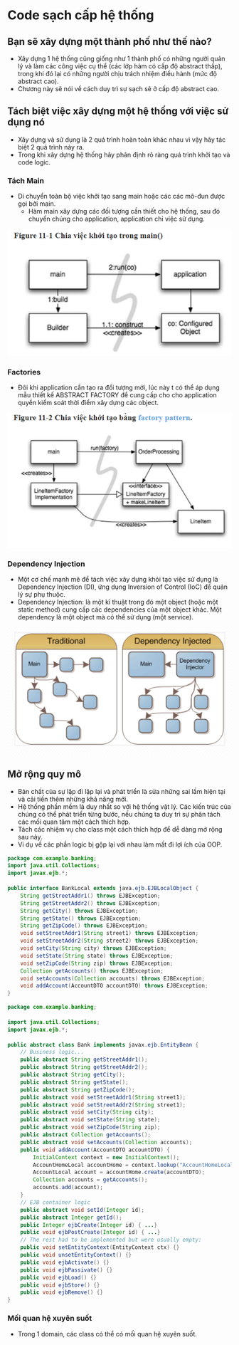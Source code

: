 # Code sạch cấp hệ thống

## Bạn sẽ xây dựng một thành phố như thế nào?
- Xây dựng 1 hệ thống cũng giống như 1 thành phố có những người quản lý và làm các công việc cụ thể (các lớp hàm có cấp độ abstract thấp), 
trong khi đó lại có những người chịu trách nhiệm điều hành (mức độ abstract cao).
- Chương này sẽ nói về cách duy trì sự sạch sẽ ở cấp độ abstract cao.

## Tách biệt việc xây dựng một hệ thống với việc sử dụng nó
- Xây dựng và sử dụng là 2 quá trình hoàn toàn khác nhau vì vậy hãy tác biệt 2 quá trình này ra.
- Trong khi xây dựng hệ thống hãy phân định rõ ràng quá trình khởi tạo và code logic.

### Tách Main
- Di chuyển toàn bộ việc khởi tạo sang main hoặc các các mô-đun được gọi bởi main.
   + Hàm main xây dựng các đối tượng cần thiết cho hệ thống, sau đó chuyển chúng cho application, application chỉ việc sử dụng.

![img.png](img.png)

### Factories
- Đôi khi application cần tạo ra đối tượng mới, lúc này t có thể áp dụng mẫu thiết kế ABSTRACT FACTORY để cung cấp cho cho application quyền kiểm soát thời điểm xây dựng
các object.

![img_1.png](img_1.png)

### Dependency Injection
- Một cơ chế mạnh mẽ để tách việc xây dựng khỏi tạo việc sử dụng là Dependency Injection (DI), ứng dụng Inversion of Control (IoC) để quản lý sự phụ thuộc.
- Dependency Injection:  là một kĩ thuật trong đó một object (hoặc một static method) cung cấp các dependencies của một object khác.
Một dependency là một object mà có thể sử dụng (một service).

![img_2.png](img_2.png)

## Mở rộng quy mô
- Bản chất của sự lặp đi lặp lại và phát triển là sửa những sai lầm hiện tại và cải tiến thêm những khả năng mới.
- Hệ thống phần mềm là duy nhất so với hệ thống vật lý. Các kiến trúc của chúng có thể phát triển từng bước, nếu chúng ta duy trì sự phân tách các mối quan tâm một cách thích hợp.
- Tách các nhiệm vụ cho class một cách thích hợp để dễ dàng mở rộng sau này.
- Vi dụ về các phần logic bị gộp lại với nhau làm mất đi lợi ích của OOP.
```java
package com.example.banking;
import java.util.Collections;
import javax.ejb.*;
 
public interface BankLocal extends java.ejb.EJBLocalObject {
    String getStreetAddr1() throws EJBException;
    String getStreetAddr2() throws EJBException;
    String getCity() throws EJBException;
    String getState() throws EJBException;
    String getZipCode() throws EJBException;
    void setStreetAddr1(String street1) throws EJBException;
    void setStreetAddr2(String street2) throws EJBException;
    void setCity(String city) throws EJBException;
    void setState(String state) throws EJBException;
    void setZipCode(String zip) throws EJBException;
    Collection getAccounts() throws EJBException;
    void setAccounts(Collection accounts) throws EJBException;
    void addAccount(AccountDTO accountDTO) throws EJBException;
}
```


```java
package com.example.banking;
 
import java.util.Collections;
import javax.ejb.*;
 
public abstract class Bank implements javax.ejb.EntityBean {
    // Business logic...
    public abstract String getStreetAddr1();
    public abstract String getStreetAddr2();
    public abstract String getCity();
    public abstract String getState();
    public abstract String getZipCode();
    public abstract void setStreetAddr1(String street1);
    public abstract void setStreetAddr2(String street1);
    public abstract void setCity(String city);
    public abstract void setState(String state);
    public abstract void setZipCode(String zip);
    public abstract Collection getAccounts();
    public abstract void setAccounts(Collection accounts);
    public void addAccount(AccountDTO accountDTO) {
        InitialContext context = new InitialContext();
        AccountHomeLocal accountHome = context.lookup("AccountHomeLocal");
        AccountLocal account = accountHome.create(accountDTO);
        Collection accounts = getAccounts();
        accounts.add(account);
    }
    // EJB container logic
    public abstract void setId(Integer id);
    public abstract Integer getId();
    public Integer ejbCreate(Integer id) { ...}
    public void ejbPostCreate(Integer id) { ...}
    // The rest had to be implemented but were usually empty:
    public void setEntityContext(EntityContext ctx) {}
    public void unsetEntityContext() {}
    public void ejbActivate() {}
    public void ejbPassivate() {}
    public void ejbLoad() {}
    public void ejbStore() {}
    public void ejbRemove() {}
}
```
### Mối quan hệ xuyên suốt
- Trong 1 domain, các class có thể có mối quan hệ xuyên suốt.
